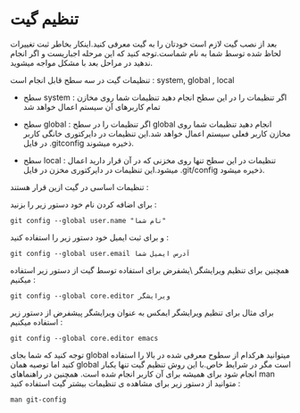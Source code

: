 تنظیم گیت
====

بعد از نصب گیت لازم است خودتان را به گیت معرفی کنید.اینکار بخاطر ثبت تغییرات لحاظ شده توسط شما به نام شماست.توجه کنید که این مرحله اجباریست و اگر انجام ندهید در مراحل بعد با مشکل مواجه میشوید.

تنظیمات گیت در سه سطح قابل انجام است : system, global , local

* سطح system : اگر تنظیمات را در این سطح انجام دهید تنظیمات شما روی مخازن تمام کاربرهای آن سیستم اعمال خواهد شد

* سطح global : اگر تنظیمات را در سطح global انجام دهید تنظیمات شما روی مخازن کاربر فعلی سیستم اعمال خواهد شد.این تنظیمات در دایرکتوری خانگی کاربر در فایل .gitconfig ذخیره میشوند.

* سطح local : تنظیمات در این سطح تنها روی مخزنی که در آن قرار دارید اعمال میشود.این تنظیمات در دایرکتوری مخزن در فایل .git/config ذخیره میشود.

تنظیمات اساسی در گیت ازین قرار هستند :


برای اضافه کردن نام خود دستور زیر را بزنید :
```
git config --global user.name "نام شما"
```

و برای ثبت ایمیل خود دستور زیر را استفاده کنید :
```
git config --global user.email آدرس ایمیل شما
```

همچنین برای تنظیم ویرایشگر \یشفرض برای استفاده توسط گیت از دستور زیر استفاده میکنیم :
```
git config --global core.editor ویرایشگر
```

برای مثال برای تنظیم ویرایشگر ایمکس به عنوان ویرایشگر پیشفرض از دستور زیر استفاده میکنیم :


```
git config --global core.editor emacs

```

توجه کنید که شما بجای global میتوانید هرکدام از سطوح معرفی شده در بالا را استفاده کنید اما توصیه همان global است مگر در شرایط خاص.با این روش تنظیم گیت تنها یکبار انجام شود برای همیشه برای آن کاربر انجام شده است.
همچنین در راهنماهای man متوانید از دستور زیر برای مشاهده ی تنظیمات بیشتر گیت استفاده کنید :

```
man git-config

``` 